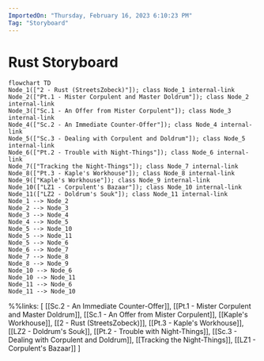 ```yaml
---
ImportedOn: "Thursday, February 16, 2023 6:10:23 PM"
Tag: "Storyboard"
---
```

# Rust Storyboard
```mermaid
flowchart TD
Node_1(["2 - Rust (StreetsZobeck)"]); class Node_1 internal-link
Node_2(["Pt.1 - Mister Corpulent and Master Doldrum"]); class Node_2 internal-link
Node_3(["Sc.1 - An Offer from Mister Corpulent"]); class Node_3 internal-link
Node_4(["Sc.2 - An Immediate Counter-Offer"]); class Node_4 internal-link
Node_5(["Sc.3 - Dealing with Corpulent and Doldrum"]); class Node_5 internal-link
Node_6(["Pt.2 - Trouble with Night-Things"]); class Node_6 internal-link
Node_7(["Tracking the Night-Things"]); class Node_7 internal-link
Node_8(["Pt.3 - Kaple's Workhouse"]); class Node_8 internal-link
Node_9(["Kaple's Workhouse"]); class Node_9 internal-link
Node_10(["LZ1 - Corpulent's Bazaar"]); class Node_10 internal-link
Node_11(["LZ2 - Doldrum's Souk"]); class Node_11 internal-link
Node_1 --> Node_2
Node_2 --> Node_3
Node_3 --> Node_4
Node_4 --> Node_5
Node_5 --> Node_10
Node_5 --> Node_11
Node_5 --> Node_6
Node_6 --> Node_7
Node_7 --> Node_8
Node_8 --> Node_9
Node_10 --> Node_6
Node_10 --> Node_11
Node_11 --> Node_6
Node_11 --> Node_10
```
%%links: [ [[Sc.2 - An Immediate Counter-Offer]], [[Pt.1 - Mister Corpulent and Master Doldrum]], [[Sc.1 - An Offer from Mister Corpulent]], [[Kaple's Workhouse]], [[2 - Rust (StreetsZobeck)]], [[Pt.3 - Kaple's Workhouse]], [[LZ2 - Doldrum's Souk]], [[Pt.2 - Trouble with Night-Things]], [[Sc.3 - Dealing with Corpulent and Doldrum]], [[Tracking the Night-Things]], [[LZ1 - Corpulent's Bazaar]] ]
